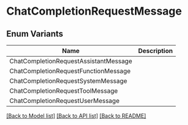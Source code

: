 # ChatCompletionRequestMessage

## Enum Variants

| Name | Description |
|---- | -----|
| ChatCompletionRequestAssistantMessage |  |
| ChatCompletionRequestFunctionMessage |  |
| ChatCompletionRequestSystemMessage |  |
| ChatCompletionRequestToolMessage |  |
| ChatCompletionRequestUserMessage |  |

[[Back to Model list]](../README.md#documentation-for-models) [[Back to API list]](../README.md#documentation-for-api-endpoints) [[Back to README]](../README.md)


